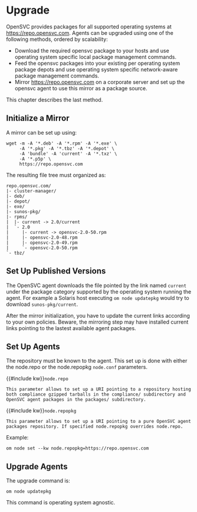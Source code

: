 # Upgrade

OpenSVC provides packages for all supported operating systems at https://repo.opensvc.com. Agents can be upgraded using one of the following methods, ordered by scalability:

* Download the required opensvc package to your hosts and use operating system specific local package management commands.
* Feed the opensvc packages into your existing per operating system package depots and use operating system specific network-aware package management commands.
* Mirror https://repo.opensvc.com on a corporate server and set up the opensvc agent to use this mirror as a package source.

This chapter describes the last method.

## Initialize a Mirror

A mirror can be set up using:

	wget -m -A '*.deb' -A '*.rpm' -A '*.exe' \
	     -A '*.pkg' -A '*.tbz' -A '*.depot' \
	     -A 'bundle' -A 'current' -A '*.txz' \
	     -A '*.p5p' \
	     https://repo.opensvc.com

The resulting file tree must organized as:

	repo.opensvc.com/
	|- cluster-manager/
	|- deb/
	|- depot/
	|- exe/
	|- sunos-pkg/
	|- rpms/
	|  |- current -> 2.0/current
	|  `- 2.0
	|     |- current -> opensvc-2.0-50.rpm
	|     |- opensvc-2.0-48.rpm
	|     |- opensvc-2.0-49.rpm
	|     `- opensvc-2.0-50.rpm
	`- tbz/

## Set Up Published Versions

The OpenSVC agent downloads the file pointed by the link named ``current`` under the package category supported by the operating system running the agent. For example a Solaris host executing ``om node updatepkg`` would try to download ``sunos-pkg/current``.

After the mirror initialization, you have to update the current links according to your own policies. Beware, the mirroring step may have installed current links pointing to the lastest available agent packages.

## Set Up Agents

The repository must be known to the agent. This set up is done with either the node.repo or the node.repopkg ``node.conf`` parameters.

{{#include kw}}`node.repo`

	This parameter allows to set up a URI pointing to a repository hosting both compliance gzipped tarballs in the compliance/ subdirectory and OpenSVC agent packages in the packages/ subdirectory.

{{#include kw}}`node.repopkg`

	This parameter allows to set up a URI pointing to a pure OpenSVC agent packages repository. If specified node.repopkg overrides node.repo.

Example:

	om node set --kw node.repopkg=https://repo.opensvc.com

## Upgrade Agents

The upgrade command is:

	om node updatepkg

This command is operating system agnostic.


